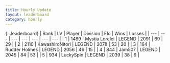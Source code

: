 ```yaml
---
title: Hourly Update
layout: leaderboard
category: hourly
---
```


{: .leaderboard}
| Rank | LV | Player | Division | Elo | Wins | Losses |
| --- | --- | --- | --- | --- | --- | --- |
| <span data-change="0">1</span> | 1489 | <span title="ID: 315148">Mystia Lorelei</span> | LEGEND | <span data-change="0">2091</span> | <span data-change="0">69</span> | <span data-change="0">29</span> |
| <span data-change="0">2</span> | 2110 | <span title="ID: 164871">KawashiroNitori</span> | LEGEND | <span data-change="0">2078</span> | <span data-change="0">53</span> | <span data-change="0">20</span> |
| <span data-change="0">3</span> | 164 | <span title="ID: 219412">Rudder Holmes</span> | LEGEND | <span data-change="0">2056</span> | <span data-change="0">46</span> | <span data-change="0">15</span> |
| <span data-change="0">4</span> | 844 | <span title="ID: 521406">Jam507</span> | LEGEND | <span data-change="0">2045</span> | <span data-change="0">84</span> | <span data-change="0">53</span> |
| <span data-change="0">5</span> | 934 | <span title="ID: 498412">LuckySpin</span> | LEGEND | <span data-change="0">2039</span> | <span data-change="0">38</span> | <span data-change="0">9</span> |